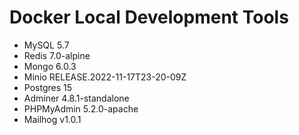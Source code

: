 # Docker Local Development Tools

- MySQL 5.7
- Redis 7.0-alpine
- Mongo 6.0.3
- Minio RELEASE.2022-11-17T23-20-09Z
- Postgres 15
- Adminer 4.8.1-standalone
- PHPMyAdmin 5.2.0-apache
- Mailhog v1.0.1
